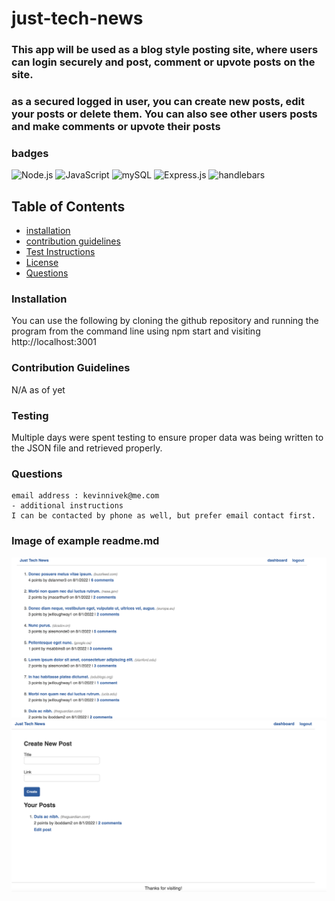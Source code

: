 # just-tech-news

### This app will be used as a blog style posting site, where users can login securely and post, comment or upvote posts on the site.
### as a secured logged in user, you can create new posts, edit your posts or delete them. You can also see other users posts and make comments or upvote their posts


### badges
![Node.js](https://img.shields.io/badge/Nodejs-License-blue)
![JavaScript](https://img.shields.io/badge/JavaScript-License-yellowgreen)
![mySQL](https://img.shields.io/badge/mySQL-License-lightgrey)
![Express.js](https://img.shields.io/badge/Express.js-License-lightblue)
![handlebars](https://img.shields.io/badge/handlebars-License-yellowgreen)

## Table of Contents

- [installation](#installation)
- [contribution guidelines](#contribution)
- [Test Instructions](#testing)
- [License](#license)
- [Questions](#questions)

### Installation
You can use the following by cloning the github repository and running the program from the command line using npm start and visiting http://localhost:3001



### Contribution Guidelines
N/A as of yet
### Testing
Multiple days were spent testing to ensure proper data was being written to the JSON file and retrieved properly.
### Questions
    email address : kevinnivek@me.com
    - additional instructions 
    I can be contacted by phone as well, but prefer email contact first.

### Image of example readme.md

<img src="./just_tech_news_screenshot1.png" alt="Getting started">
<img src="./just_tech_news_screenshot2.png" alt="Getting started">





